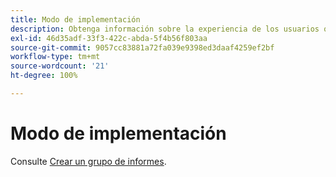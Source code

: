 ```yaml
---
title: Modo de implementación
description: Obtenga información sobre la experiencia de los usuarios que compran sus productos por primera vez a la hora de poner en marcha la implementación de Adobe Analytics.
exl-id: 46d35adf-33f3-422c-abda-5f4b56f803aa
source-git-commit: 9057cc83881a72fa039e9398ed3daaf4259ef2bf
workflow-type: tm+mt
source-wordcount: '21'
ht-degree: 100%

---
```


# Modo de implementación

Consulte [Crear un grupo de informes](/help/admin/admin/c-manage-report-suites/c-new-report-suite/t-create-a-report-suite.md).

